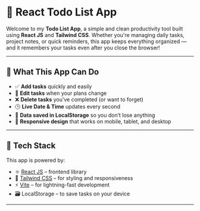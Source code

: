 # 📝 React Todo List App

Welcome to my **Todo List App**, a simple and clean productivity tool built using **React JS** and **Tailwind CSS**. Whether you're managing daily tasks, project notes, or quick reminders, this app keeps everything organized — and it remembers your tasks even after you close the browser!

---

## 🚀 What This App Can Do

- ✅ **Add tasks** quickly and easily  
- 📝 **Edit tasks** when your plans change  
- ❌ **Delete tasks** you’ve completed (or want to forget)  
- 🕒 **Live Date & Time** updates every second  
- 💾 **Data saved in LocalStorage** so you don’t lose anything  
- 📱 **Responsive design** that works on mobile, tablet, and desktop  

---

## 🧰 Tech Stack

This app is powered by:

- ⚛️ [React JS](https://reactjs.org/) – frontend library
- 🎨 [Tailwind CSS](https://tailwindcss.com/) – for styling and responsiveness
- ⚡ [Vite](https://vitejs.dev/) – for lightning-fast development
- 🗃️ LocalStorage – to save tasks on your device

---
